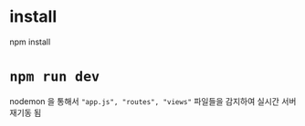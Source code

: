 # install

npm install

# `npm run dev`

nodemon 을 통해서 `"app.js", "routes", "views"` 파일들을 감지하여 실시간 서버 재기동 됨
